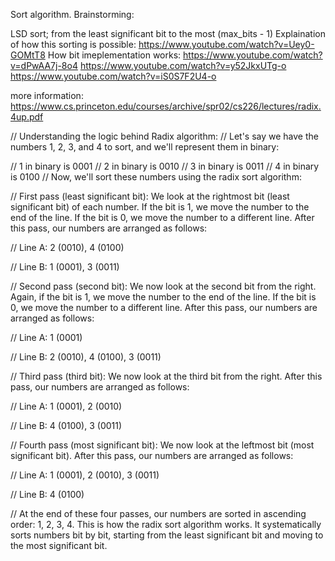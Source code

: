 Sort algorithm. Brainstorming:

LSD sort; from the least significant bit to the most (max_bits - 1)
Explaination of how this sorting is possible:
https://www.youtube.com/watch?v=Uey0-GOMtT8
How bit imeplementation works:
https://www.youtube.com/watch?v=dPwAA7j-8o4
https://www.youtube.com/watch?v=y52JkxUTg-o
https://www.youtube.com/watch?v=iS0S7F2U4-o

more information:
https://www.cs.princeton.edu/courses/archive/spr02/cs226/lectures/radix.4up.pdf



// Understanding the logic behind Radix algorithm:
// Let's say we have the numbers 1, 2, 3, and 4 to sort, and we'll represent them in binary:

// 1 in binary is 0001
// 2 in binary is 0010
// 3 in binary is 0011
// 4 in binary is 0100
// Now, we'll sort these numbers using the radix sort algorithm:

// First pass (least significant bit): We look at the rightmost bit (least significant bit) of each number. If the bit is 1, we move the number to the end of the line. If the bit is 0, we move the number to a different line. After this pass, our numbers are arranged as follows:

// Line A: 2 (0010), 4 (0100)

// Line B: 1 (0001), 3 (0011)

// Second pass (second bit): We now look at the second bit from the right. Again, if the bit is 1, we move the number to the end of the line. If the bit is 0, we move the number to a different line. After this pass, our numbers are arranged as follows:

// Line A: 1 (0001)

// Line B: 2 (0010), 4 (0100), 3 (0011)

// Third pass (third bit): We now look at the third bit from the right. After this pass, our numbers are arranged as follows:

// Line A: 1 (0001), 2 (0010)

// Line B: 4 (0100), 3 (0011)

// Fourth pass (most significant bit): We now look at the leftmost bit (most significant bit). After this pass, our numbers are arranged as follows:

// Line A: 1 (0001), 2 (0010), 3 (0011)

// Line B: 4 (0100)

// At the end of these four passes, our numbers are sorted in ascending order: 1, 2, 3, 4. This is how the radix sort algorithm works. It systematically sorts numbers bit by bit, starting from the least significant bit and moving to the most significant bit.